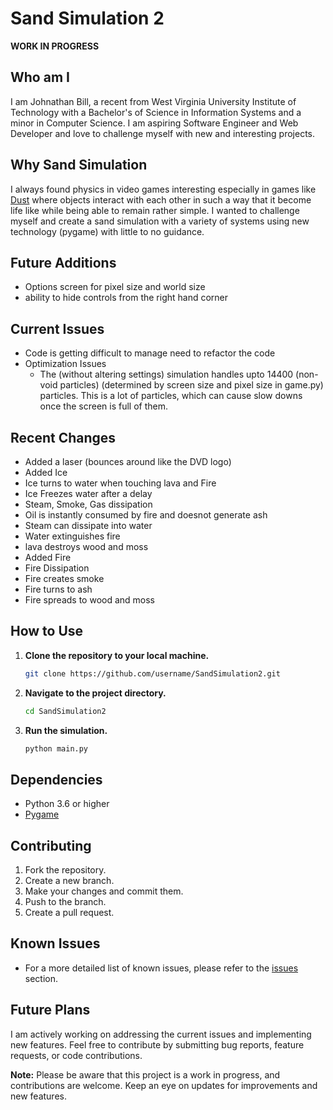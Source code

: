 # Sand Simulation 2

**WORK IN PROGRESS**
## Who am I
I am Johnathan Bill, a recent from West Virginia University Institute of Technology with a Bachelor's of Science in Information Systems and a minor in Computer Science. I am aspiring Software Engineer and Web Developer and love to challenge myself with new and interesting projects. 

## Why Sand Simulation
I always found physics in video games interesting especially in games like <a href="https://dan-ball.jp/en/javagame/dust/" target="_blank">Dust</a> where objects interact with each other in such a way that it become life like while being able to remain rather simple. I wanted to challenge myself and create a sand simulation with a variety of systems using new technology (pygame) with little to no guidance.


## Future Additions
- Options screen for pixel size and world size
- ability to hide controls from the right hand corner
## Current Issues
- Code is getting difficult to manage need to refactor the code
- Optimization Issues
    - The (without altering settings) simulation handles upto  14400 (non-void particles) (determined by screen size and pixel size in game.py) particles. This is a lot of particles, which can cause slow downs once the screen is full of them.
## Recent Changes
- Added a laser (bounces around like the DVD logo)
- Added Ice
- Ice turns to water when touching lava and Fire
- Ice Freezes water after a delay
- Steam, Smoke, Gas dissipation
- Oil is instantly consumed by fire and doesnot generate ash
- Steam can dissipate into water
- Water extinguishes fire
- lava destroys wood and moss
- Added Fire
- Fire Dissipation
- Fire creates smoke
- Fire turns to ash
- Fire spreads to wood and moss
## How to Use
1. **Clone the repository to your local machine.**
    ```bash
    git clone https://github.com/username/SandSimulation2.git
    ```

2. **Navigate to the project directory.**
    ```bash
    cd SandSimulation2
    ```

3. **Run the simulation.**
    ```bash
    python main.py
    ```

## Dependencies
- Python 3.6 or higher
- [Pygame](https://www.pygame.org/)

## Contributing
1. Fork the repository.
2. Create a new branch.
3. Make your changes and commit them.
4. Push to the branch.
5. Create a pull request.

## Known Issues
- For a more detailed list of known issues, please refer to the [issues](https://github.com/username/SandSimulation2/issues) section.

## Future Plans
I am actively working on addressing the current issues and implementing new features. Feel free to contribute by submitting bug reports, feature requests, or code contributions.


**Note:** Please be aware that this project is a work in progress, and contributions are welcome. Keep an eye on updates for improvements and new features.
